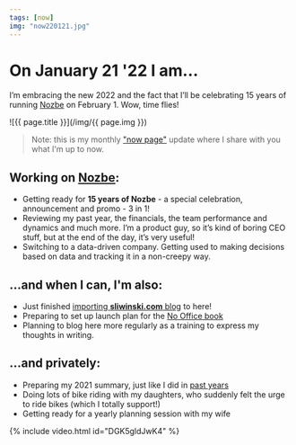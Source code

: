 ```yaml
---
tags: [now]
img: "now220121.jpg"
---
```


# On January 21 '22 I am…

I’m embracing the new 2022 and the fact that I’ll be celebrating 15 years of running [Nozbe][n] on February 1. Wow, time flies!

<!--More-->

![{{ page.title }}](/img/{{ page.img }})

> Note: this is my monthly ["now page"](/now) update where I share with you what I'm up to now.

## Working on [Nozbe][n]:

* Getting ready for **15 years of Nozbe** - a special celebration, announcement and promo - 3 in 1!
* Reviewing my past year, the financials, the team performance and dynamics and much more. I’m a product guy, so it’s kind of boring CEO stuff, but at the end of the day, it’s very useful!
* Switching to a data-driven company. Getting used to making decisions based on data and tracking it in a non-creepy way.

## …and when I can, I'm also:

* Just finished [importing **sliwinski.com** blog](/sliwinski_com) to here!
* Preparing to set up launch plan for the [No Office book](https://NoOffice.org)
* Planning to blog here more regularly as a training to express my thoughts in writing.

## …and privately:

* Preparing my 2021 summary, just like I did in [past years](/yearly)
* Doing lots of bike riding with my daughters, who suddenly felt the urge to ride bikes (which I totally support!)
* Getting ready for a yearly planning session with my wife

{% include video.html id="DGK5gldJwK4" %}

[n]: https://michael.gratis/nozbe
[np]: https://michael.gratis/nozbepersonal